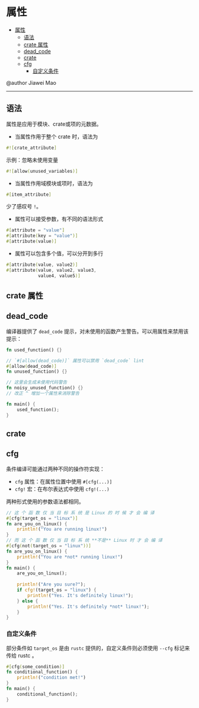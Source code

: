 # 属性

- [属性](#属性)
  - [语法](#语法)
  - [crate 属性](#crate-属性)
  - [dead\_code](#dead_code)
  - [crate](#crate)
  - [cfg](#cfg)
    - [自定义条件](#自定义条件)

@author Jiawei Mao
***

## 语法

属性是应用于模块、crate或项的元数据。

- 当属性作用于整个 crate 时，语法为

```rust
#![crate_attribute]
```

示例：忽略未使用变量

```rust
#![allow(unused_variables)]
```

- 当属性作用域模块或项时，语法为

```rust
#[item_attribute]
```

少了感叹号 `!`。

- 属性可以接受参数，有不同的语法形式

```rust
#[attribute = "value"]
#[attribute(key = "value")]
#[attribute(value)]
```

- 属性可以包含多个值，可以分开到多行

```rust
#[attribute(value, value2)]
#[attribute(value, value2, value3,
            value4, value5)]
```

## crate 属性




## dead_code

编译器提供了 `dead_code` 提示，对未使用的函数产生警告。可以用属性来禁用该提示：

```rust
fn used_function() {}

// `#[allow(dead_code)]` 属性可以禁用 `dead_code` lint
#[allow(dead_code)]
fn unused_function() {}

// 这里会生成未使用代码警告
fn noisy_unused_function() {}
// 改正 ^ 增加一个属性来消除警告

fn main() {
    used_function();
}
```

## crate

## cfg

条件编译可能通过两种不同的操作符实现：

- `cfg` 属性：在属性位置中使用 `#[cfg(...)]`
- `cfg!` 宏：在布尔表达式中使用 `cfg!(...)`

两种形式使用的参数语法都相同。

```rust
// 这 个 函 数 仅 当 目 标 系 统 是 Linux 的 时 候 才 会 编 译
#[cfg(target_os = "linux")]
fn are_you_on_linux() {
    println!("You are running linux!")
}
// 而 这 个 函 数 仅 当 目 标 系 统 **不是** Linux 时 才 会 编 译
#[cfg(not(target_os = "linux"))]
fn are_you_on_linux() {
    println!("You are *not* running linux!")
}
fn main() {
    are_you_on_linux();
    
    println!("Are you sure?");
    if cfg!(target_os = "linux") {
        println!("Yes. It's definitely linux!");
    } else {
        println!("Yes. It's definitely *not* linux!");
    }
}
```

### 自定义条件

部分条件如 `target_os` 是由 `rustc` 提供的，自定义条件则必须使用 `--cfg` 标记来传给 rustc 。

```rust
#[cfg(some_condition)]
fn conditional_function() {
    println!("condition met!")
}
fn main() {
    conditional_function();
}
```

